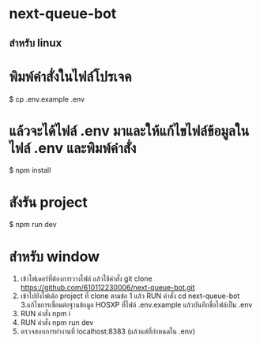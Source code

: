 # next-queue-bot

## สำหรับ linux

# พิมพ์คำสั่งในไฟล์โปรเจค

$ cp .env.example .env 

# แล้วจะได้ไฟล์ .env มาและให้แก้ไขไฟล์ข้อมูลในไฟล์ .env และพิมพ์คำสั่ง

$ npm install

# สังรัน project
$ npm run dev

# สำหรับ window 
1. เข้าโฟเดอร์ที่ต้องการวางไฟล์ แล้วใช้คำสั่ง
git clone https://github.com/610112230006/next-queue-bot.git
2. เข้าไปยังโฟเด้อ project ที่ clone ตามข้อ 1 แล้ว RUN คำสั่ง
cd next-queue-bot 
3.แก้ไขการเชื่อมต่อฐานข้อมูล HOSXP ที่ไฟล์ .env.example แล้วบันทึกชื่อไฟล์เป็น .env
4. RUN คำสั่ง
npm i
5. RUN คำสั่ง
npm run dev
6. ตรวจสอบการทำงานที่ 
localhost:8383 
(แล้วแต่ที่กำหนดใน .env)
